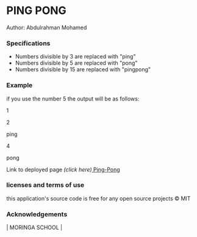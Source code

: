 # PING PONG

Author: Abdulrahman Mohamed

### Specifications
* Numbers divisible by 3 are replaced with "ping"
* Numbers divisible by 5 are replaced with "pong"
* Numbers divisible by 15 are replaced with "pingpong"

### Example
if you use the number 5 the output will be as follows:

1

2

ping

4

pong

Link to deployed page _(click here)_<a href=https://alchemy17.github.io/pingpong/ title="Title">
Ping-Pong</a>

### licenses and terms of use  
this application's source code is free for any open source projects
&copy; MIT

### Acknowledgements

| MORINGA SCHOOL |
